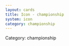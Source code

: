 ```yaml
---
layout: cards
title: Icon - championship
system: icon
category: championship
---
```

<div class="alert alert-secondary mb-4"><span class="i18n innerHTML-category">Category: </span><span class="i18n innerHTML-cat-championship">championship</span></div>
